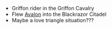- Griffon rider in the Griffon Cavalry
- Flew [Avalon](PCs/Current/Avalon.md) into the Blackrazor Citadel
- Maybe a love triangle situation???